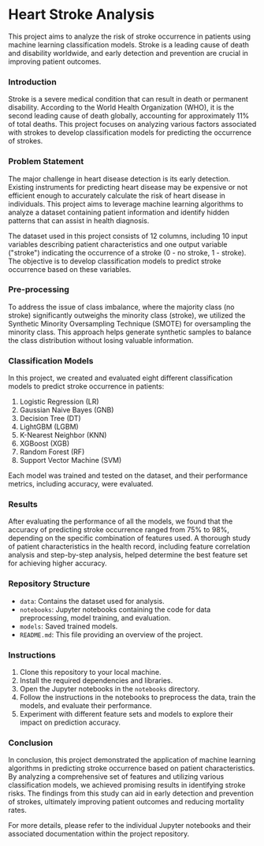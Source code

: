 # Heart Stroke Analysis

This project aims to analyze the risk of stroke occurrence in patients using machine learning classification models. Stroke is a leading cause of death and disability worldwide, and early detection and prevention are crucial in improving patient outcomes.

### Introduction

Stroke is a severe medical condition that can result in death or permanent disability. According to the World Health Organization (WHO), it is the second leading cause of death globally, accounting for approximately 11% of total deaths. This project focuses on analyzing various factors associated with strokes to develop classification models for predicting the occurrence of strokes.

### Problem Statement

The major challenge in heart disease detection is its early detection. Existing instruments for predicting heart disease may be expensive or not efficient enough to accurately calculate the risk of heart disease in individuals. This project aims to leverage machine learning algorithms to analyze a dataset containing patient information and identify hidden patterns that can assist in health diagnosis.

The dataset used in this project consists of 12 columns, including 10 input variables describing patient characteristics and one output variable ("stroke") indicating the occurrence of a stroke (0 - no stroke, 1 - stroke). The objective is to develop classification models to predict stroke occurrence based on these variables.

### Pre-processing

To address the issue of class imbalance, where the majority class (no stroke) significantly outweighs the minority class (stroke), we utilized the Synthetic Minority Oversampling Technique (SMOTE) for oversampling the minority class. This approach helps generate synthetic samples to balance the class distribution without losing valuable information.

### Classification Models

In this project, we created and evaluated eight different classification models to predict stroke occurrence in patients:

1. Logistic Regression (LR)
2. Gaussian Naive Bayes (GNB)
3. Decision Tree (DT)
4. LightGBM (LGBM)
5. K-Nearest Neighbor (KNN)
6. XGBoost (XGB)
7. Random Forest (RF)
8. Support Vector Machine (SVM)

Each model was trained and tested on the dataset, and their performance metrics, including accuracy, were evaluated.

### Results

After evaluating the performance of all the models, we found that the accuracy of predicting stroke occurrence ranged from 75% to 98%, depending on the specific combination of features used. A thorough study of patient characteristics in the health record, including feature correlation analysis and step-by-step analysis, helped determine the best feature set for achieving higher accuracy.

### Repository Structure

- `data`: Contains the dataset used for analysis.
- `notebooks`: Jupyter notebooks containing the code for data preprocessing, model training, and evaluation.
- `models`: Saved trained models.
- `README.md`: This file providing an overview of the project.

### Instructions

1. Clone this repository to your local machine.
2. Install the required dependencies and libraries.
3. Open the Jupyter notebooks in the `notebooks` directory.
4. Follow the instructions in the notebooks to preprocess the data, train the models, and evaluate their performance.
5. Experiment with different feature sets and models to explore their impact on prediction accuracy.

### Conclusion

In conclusion, this project demonstrated the application of machine learning algorithms in predicting stroke occurrence based on patient characteristics. By analyzing a comprehensive set of features and utilizing various classification models, we achieved promising results in identifying stroke risks. The findings from this study can aid in early detection and prevention of strokes, ultimately improving patient outcomes and reducing mortality rates.

For more details, please refer to the individual Jupyter notebooks and their associated documentation within the project repository.
